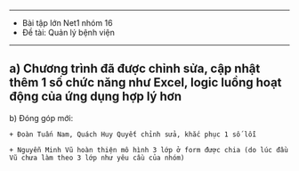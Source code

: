 ----------------------------
* Bài tập lớn Net1 nhóm 16
*  Đề tài: Quản lý bệnh viện
  --------------------------
  a) Chương trình đã được chỉnh sửa, cập nhật thêm 1 số chức năng như Excel, logic luồng hoạt động của ứng dụng hợp lý hơn
  -------------------------------------------------------------------------------------------------------------------------
  b) Đóng góp mới:
  
    + Đoàn Tuấn Nam, Quách Huy Quyết chỉnh sửa, khắc phục 1 số lỗi
    
    + Nguyễn Minh Vũ hoàn thiện mô hình 3 lớp ở form được chia (do lúc đầu Vũ chưa làm theo 3 lớp như yêu cầu của nhóm)
